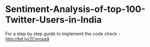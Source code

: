# Sentiment-Analysis-of-top-100-Twitter-Users-in-India

For a step by step guide to implement the code check - 
http://bit.ly/2Cmosa9
